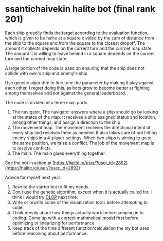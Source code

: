 # ssantichaivekin halite bot (final rank 201)

Each ship greedily finds the target according to the evaluation function, which is given to be 
halite at a square divided by the sum of distance from the ship to the square and from
the square to the closest dropoff. The amount it collects depends on the current turn
and the currnet map state. The amount it is willing to leave behind in a square depends 
on the current turn and the current map state.

A large portion of the code is used on ensuring that the ship does not collide with own's
ship and enemy's ship.

Use genetic algorithm to fine tune the parameter by making it play against each other.
I regret doing this, as bots grow to become better at fighting among themselves and not
against the general leaderboard.

The code is divided into three main parts:

1. The navigator. The navigator answers where a ship should go by looking at the states of the map. 
It receives a ship assigned status and location, among other things, and assign a direction to the ship.
2. The movement map. The movement receives the directional intent of every ship and resolves them as needed.
It also takes care of not hitting enemy ships in a 4-player settings. When two ships is aiming to go to the 
same position, we raise a conflict. The job of the movement map is to resolve conflicts.
3. The main. The main glues everything together.

See the bot in action at [https://halite.io/user/?user_id=2892](https://halite.io/user/?user_id=2892)

Advice for myself next year:
1. Rewrite the starter bot to fit my needs.
2. Don't use the genetic algorithm, except when it is actually called for. I think I would try [CLOP](https://www.remi-coulom.fr/CLOP/) next time.
3. Write or rewrite some of the visualization tools before attempting to code.
4. Think deeply about how things actually work before jumping in to coding. Come up with a correct mathmetical model first before optimizing or linearizing for performance.
5. Keep track of the time different function/calculation the my bot uses before reasoning about performance.
